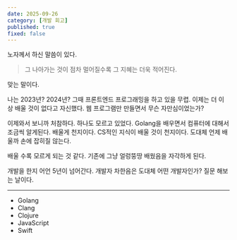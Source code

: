 ```yaml
---
date: 2025-09-26
category: [개발 회고]
published: true
fixed: false
---
```


노자께서 하신 말씀이 있다.

> 그 나아가는 것이 점차 멀어질수록 그 지혜는 더욱 적어진다.

맞는 말이다.

나는 2023년? 2024년? 그때 프론트엔드 프로그래밍을 하고 있을 무렵.
이제는 더 이상 배울 것이 없다고 자신했다.
웹 프로그램만 만들면서 무슨 자만심이었는가?

이제와서 보니까 처참하다. 하나도 모르고 있었다. Golang을 배우면서 컴퓨터에 대해서 조금씩 알게된다.
배울게 천지이다.
CS적인 지식이 배울 것이 천지이다.
도대체 언제 배울까 손에 잡히질 않는다.

배울 수록 모르게 되는 것 같다.
기존에 그냥 얼렁뚱땅 배웠음을 자각하게 된다.

개발을 한지 어언 5년이 넘어간다.
개발자 차한음은 도대체 어떤 개발자인가?
질문 해보는 날이다.

---

- Golang
- Clang
- Clojure
- JavaScript
- Swift
